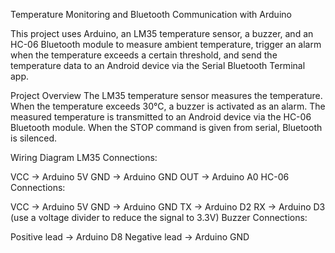 Temperature Monitoring and Bluetooth Communication with Arduino


This project uses Arduino, an LM35 temperature sensor, a buzzer, and an HC-06 Bluetooth module to measure ambient temperature, trigger an alarm when the temperature exceeds a certain threshold, and send the temperature data to an Android device via the Serial Bluetooth Terminal app.

Project Overview
The LM35 temperature sensor measures the temperature.
When the temperature exceeds 30°C, a buzzer is activated as an alarm.
The measured temperature is transmitted to an Android device via the HC-06 Bluetooth module.
When the STOP command is given from serial, Bluetooth is silenced.


Wiring Diagram
LM35 Connections:

VCC → Arduino 5V
GND → Arduino GND
OUT → Arduino A0
HC-06 Connections:

VCC → Arduino 5V
GND → Arduino GND
TX → Arduino D2
RX → Arduino D3 (use a voltage divider to reduce the signal to 3.3V)
Buzzer Connections:

Positive lead → Arduino D8
Negative lead → Arduino GND
